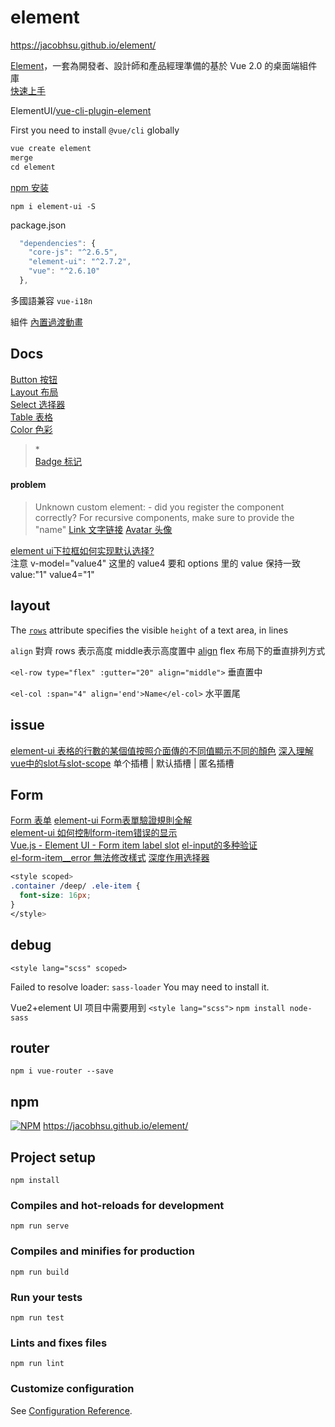 # element

https://jacobhsu.github.io/element/


[Element](https://element.eleme.cn/#/zh-CN)，一套為開發者、設計師和產品經理準備的基於 Vue 2.0 的桌面端組件庫  
[快速上手](https://element.eleme.cn/#/zh-CN/component/quickstart)  

ElementUI/[vue-cli-plugin-element](https://github.com/ElementUI/vue-cli-plugin-element) 

First you need to install `@vue/cli` globally 
```js
vue create element
merge 
cd element
```

[npm 安装](https://element.eleme.cn/#/zh-CN/component/installation) 

`npm i element-ui -S`  

package.json
```js
  "dependencies": {
    "core-js": "^2.6.5",
    "element-ui": "^2.7.2",
    "vue": "^2.6.10"
  },
```

多國語兼容 `vue-i18n`  

組件 [內置過渡動畫](https://element.eleme.cn/#/zh-CN/component/transition)


## Docs

[Button 按钮](https://element.eleme.io/#/zh-CN/component/button)    
[Layout 布局](https://element.eleme.io/#/zh-CN/component/layout)  
[Select 选择器](https://element.eleme.io/#/zh-CN/component/select)  
[Table 表格](https://element.eleme.io/#/zh-CN/component/table)  
[Color 色彩](https://element.eleme.io/#/zh-CN/component/color)  
> <span class="text-danger">*</span>  
[Badge 标记](https://element.eleme.io/#/zh-CN/component/badge)  

#### problem
> Unknown custom element: <el-avatar> - did you register the component correctly? For recursive components, make sure to provide the "name"
[Link 文字链接](https://element.eleme.cn/#/zh-CN/component/link)
[Avatar 头像](https://element.eleme.cn/#/zh-CN/component/avatar)

[element ui下拉框如何实现默认选择?](https://segmentfault.com/q/1010000008962854)  
注意 v-model="value4" 这里的 value4 要和 options 里的 value 保持一致  value:"1"  value4="1"


## layout

The [`rows`](https://www.w3schools.com/tags/att_rows.asp) attribute specifies the visible `height` of a text area, in lines 

`align` 對齊 rows 表示高度  middle表示高度置中
[align](https://element.eleme.io/#/zh-CN/component/layout)	flex 布局下的垂直排列方式

`<el-row type="flex" :gutter="20" align="middle">` 垂直置中  

`<el-col :span="4" align='end'>Name</el-col>`  水平置尾  


## issue 

[element-ui 表格的行數的某個值按照介面傳的不同值顯示不同的顏色](https://www.itread01.com/content/1541645523.html)
[深入理解vue中的slot与slot-scope](https://segmentfault.com/a/1190000012996217)  单个插槽 | 默认插槽 | 匿名插槽


## Form

[Form 表单](https://element.eleme.io/#/zh-CN/component/form) 
[element-ui Form表單驗證規則全解](https://www.itread01.com/content/1545621854.html)  
[element-ui 如何控制form-item错误的显示](https://segmentfault.com/q/1010000010177594)  
[Vue.js - Element UI - Form item label slot](https://stackoverflow.com/questions/44377070/vue-js-element-ui-form-item-label-slot)
[el-input的多种验证](https://www.kancloud.cn/oliver556/element/1016084)  
[el-form-item__error 無法修改樣式](https://www.itread01.com/content/1545298806.html)
[深度作用选择器](https://233px.com/15184274797002.html)  
```css
<style scoped>
.container /deep/ .ele-item {
  font-size: 16px;
}
</style>
```

## debug

`<style lang="scss" scoped>`

Failed to resolve loader: `sass-loader`
You may need to install it.

Vue2+element UI 项目中需要用到 `<style lang="scss">`
`npm install node-sass`  


## router

`npm i vue-router --save`  

## npm 

[![NPM](https://nodei.co/npm/gh-pages.png?downloads=true&stars=true)](https://nodei.co/npm/gh-pages/)  https://jacobhsu.github.io/element/

## Project setup
```
npm install
```

### Compiles and hot-reloads for development
```
npm run serve
```

### Compiles and minifies for production
```
npm run build
```

### Run your tests
```
npm run test
```

### Lints and fixes files
```
npm run lint
```

### Customize configuration
See [Configuration Reference](https://cli.vuejs.org/config/).
